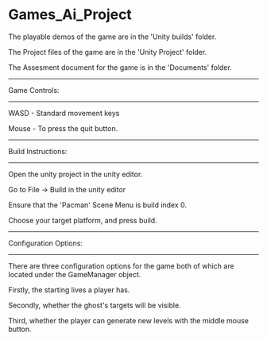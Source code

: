 # Games_Ai_Project

The playable demos of the game are in the 'Unity builds' folder.

The Project files of the game are in the 'Unity Project' folder.

The Assesment document for the game is in the 'Documents' folder.

_______________
Game Controls:
_______________

WASD  - Standard movement keys

Mouse  - To press the quit button.

_______________
Build Instructions:
_______________

Open the unity project in the unity editor.

Go to File -> Build in the unity editor

Ensure that the 'Pacman' Scene Menu is build index 0.

Choose your target platform, and press build.

_______________
Configuration Options:
_______________

There are three configuration options for the game both of which are located under the GameManager object.

Firstly, the starting lives a player has.

Secondly, whether the ghost's targets will be visible. 

Third, whether the player can generate new levels with the middle mouse button.
